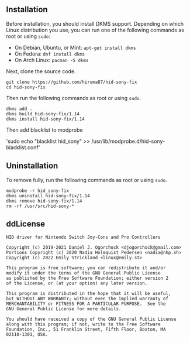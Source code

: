 Installation
------------
Before installation, you should install DKMS support. Depending on which Linux distribution you use, you can run one of the following commands as root or using `sudo`:

* On Debian, Ubuntu, or Mint:   `apt-get install dkms`
* On Fedora:                    `dnf install dkms`
* On Arch Linux:                `pacman -S dkms`

Next, clone the source code.

    git clone https://github.com/hiruma87/hid-sony-fix
    cd hid-sony-fix

Then run the following commands as root or using `sudo`.

    dkms add .
    dkms build hid-sony-fix/1.14
    dkms install hid-sony-fix/1.14

Then add blacklist to modprobe

'sudo echo "blacklist hid_sony" >> /usr/lib/modprobe.d/hid-sony-blacklist.conf'

Uninstallation
--------------

To remove fully, run the following commands as root or using `sudo`.

    modprobe -r hid_sony-fix
    dkms uninstall hid-sony-fix/1.14
    dkms remove hid-sony-fix/1.14
    rm -rf /usr/src/hid-sony-*

ddLicense
-------

    HID driver for Nintendo Switch Joy-Cons and Pro Controllers

    Copyright (c) 2019-2021 Daniel J. Ogorchock <djogorchock@gmail.com>
    Portions Copyright (c) 2020 Nadia Holmquist Pedersen <nadia@nhp.sh>
    Copyright (c) 2022 Emily Strickland <linux@emily.st>

    This program is free software; you can redistribute it and/or
    modify it under the terms of the GNU General Public License
    as published by the Free Software Foundation; either version 2
    of the License, or (at your option) any later version.

    This program is distributed in the hope that it will be useful,
    but WITHOUT ANY WARRANTY; without even the implied warranty of
    MERCHANTABILITY or FITNESS FOR A PARTICULAR PURPOSE.  See the
    GNU General Public License for more details.

    You should have received a copy of the GNU General Public License
    along with this program; if not, write to the Free Software
    Foundation, Inc., 51 Franklin Street, Fifth Floor, Boston, MA
    02110-1301, USA.
